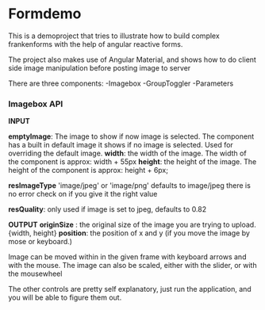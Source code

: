 # Formdemo

This is a demoproject that tries to illustrate how to build complex frankenforms with the 
help of angular reactive forms. 


The project also makes use of Angular Material, and shows how to do client side 
image manipulation before posting image to server


There are three components: 
-Imagebox
-GroupToggler
-Parameters

### Imagebox API

**INPUT**

**emptyImage**: The image to show if now image is selected. The component has a built in default image it shows if no image is selected. Used for overriding the default image. 
**width**: the width of the image. The width of the component is approx: width + 55px
**height**: the height of the image. The height of the component is approx: height + 6px; 

**resImageType** 'image/jpeg' or 'image/png' defaults to image/jpeg 
there is no error check on if you give it the right value

**resQuality**: only used if image is set to jpeg, defaults to 0.82


**OUTPUT** 
**originSize** : the original size of the image you are trying to upload. 
{width, height}
**position**: the position of x and y (if you move the image by mose or keyboard.)

Image can be moved within in the given frame with keyboard arrows and with the mouse. 
The image can also be scaled, either with the slider, or with 
the mousewheel

The other controls are pretty self explanatory, 
just run the application, and you will be able to figure them out. 
